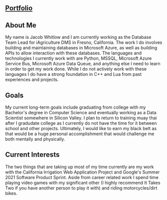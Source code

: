 ## [Portfolio](http://jwhitlow-sps-summer21.appspot.com/)

## About Me

My name is Jacob Whitlow and I am currently working as the Database Team Lead for iAgriculture DMS in Fresno, California. The work I do involves building and maintaining databases in Microsoft Azure, as well as building APIs to allow interaction with these databases. The languages and technologies I currently work with are Python, MSSQL, Microsoft Azure Service Bus, Microsoft Azure Data Queue, and anything else I need to learn in order to get my work done. While I do not actively work with these languages I do have a strong foundation in C++ and Lua from past experiences and projects.

## Goals

My current long-term goals include graduating from college with my Bachelor's degree in Computer Science and eventually working as a Data Scientist somewhere in Silicon Valley. I plan to return to training muay thai after I gradudate college as I currently do not have the time for it between school and other projects. Ultimately, I would like to earn my black belt as that would be a huge personal accomplishment that would challenge me both mentally and physically.

## Current Interests

The two things that are taking up most of my time currently are my work with the California Irrigation Web Application Project and Google's Summer 2021 Software Product Sprint. Aside from career related work I spend time playing video games with my significant other (I highly recommend It Takes Two if you have another person to play it with) and riding motorcycles/dirt bikes. 
